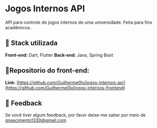 # Jogos Internos API 

API para controle de jogos internos de uma universidade. Feita para fins acadêmicos. 

## 🧰 Stack utilizada 

**Front-end:** Dart, Flutter
**Back-end:** Java, Spring Boot

## 🔗Repositorio do front-end:

**Link:** [https://github.com/Guilherme0lv/jogos-internos-api](https://github.com/Guilherme0lv/jogos-internos-frontend)

## 📩 Feedback

Se você tiver algum feedback, por favor deixe-me saber por meio de gnascimento1330@gmail.com
